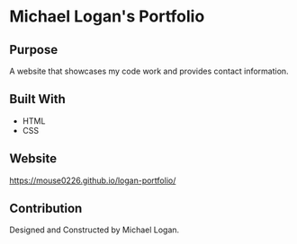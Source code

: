 # Michael Logan's Portfolio

## Purpose
A website that showcases my code work and provides contact information.

## Built With
* HTML
* CSS

## Website
https://mouse0226.github.io/logan-portfolio/

## Contribution
Designed and Constructed by Michael Logan.